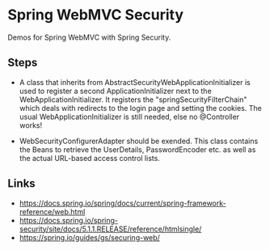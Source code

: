 Spring WebMVC Security
======================

Demos for Spring WebMVC with Spring Security.

Steps
-----

* A class that inherits from AbstractSecurityWebApplicationInitializer is used to register a second
ApplicationInitializer next to the WebApplicationInitializer. It registers the "springSecurityFilterChain" 
which deals with redirects to the login page and setting the cookies.
The usual WebApplicationInitializer is still needed, else no @Controller works!

* WebSecurityConfigurerAdapter should be exended. This class contains the Beans to retrieve the 
UserDetails, PasswordEncoder etc. as well as the actual URL-based access control lists.

Links
-----

* https://docs.spring.io/spring/docs/current/spring-framework-reference/web.html
* https://docs.spring.io/spring-security/site/docs/5.1.1.RELEASE/reference/htmlsingle/
* https://spring.io/guides/gs/securing-web/
